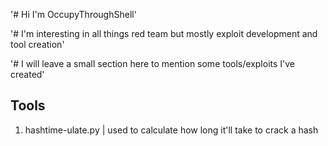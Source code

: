 '# Hi I'm OccupyThroughShell'

'# I'm interesting in all things red team but mostly exploit development and tool creation'

'# I will leave a small section here to mention some tools/exploits I've created'


Tools
-----

1. hashtime-ulate.py | used to calculate how long it'll take to crack a hash
